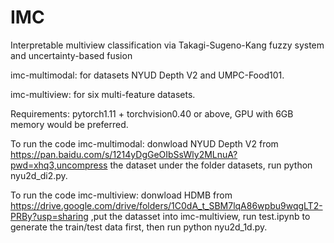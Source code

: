 # IMC
Interpretable multiview classification via Takagi-Sugeno-Kang fuzzy system and uncertainty-based fusion

imc-multimodal: for datasets NYUD Depth V2 and UMPC-Food101.

imc-multiview: for six multi-feature datasets.

Requirements: pytorch1.11 + torchvision0.40 or above, GPU with 6GB memory would be preferred.

To run the code imc-multimodal: donwload NYUD Depth V2 from https://pan.baidu.com/s/1214yDgGeOIbSsWly2MLnuA?pwd=xhq3,uncompress the dataset under the folder datasets, run python nyu2d_di2.py. 

To run the code imc-multiview: donwload HDMB from https://drive.google.com/drive/folders/1C0dA_t_SBM7lqA86wpbu9wqgLT2-PRBy?usp=sharing ,put the datasset into imc-multiview, run test.ipynb to generate the train/test data first, then run python nyu2d_1d.py. 
